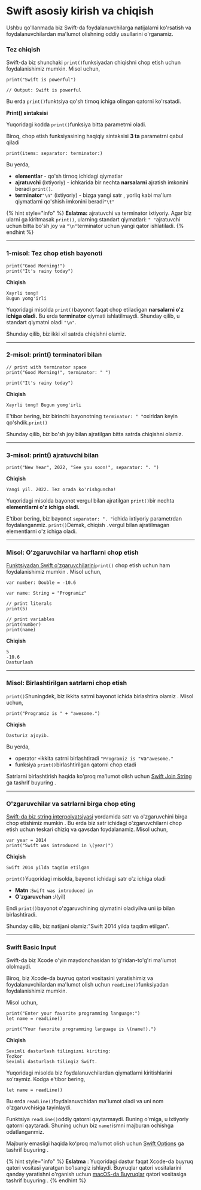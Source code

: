 # Swift asosiy kirish va chiqish

Ushbu qo'llanmada biz Swift-da foydalanuvchilarga natijalarni ko'rsatish va foydalanuvchilardan ma'lumot olishning oddiy usullarini o'rganamiz.

### Tez chiqish <a href="#output" id="output"></a>

Swift-da biz shunchaki `print()`funksiyadan chiqishni chop etish uchun foydalanishimiz mumkin. Misol uchun,

```
print("Swift is powerful")

// Output: Swift is powerful
```

Bu erda `print()`funktsiya qo'sh tirnoq ichiga olingan qatorni ko'rsatadi.

**Print() sintaksisi**

Yuqoridagi kodda `print()`funksiya bitta parametrni oladi.

Biroq, chop etish funksiyasining haqiqiy sintaksisi **3 ta** parametrni qabul qiladi

```
print(items: separator: terminator:)
```

Bu yerda,

* **elementlar** - qo'sh tirnoq ichidagi qiymatlar
* **ajratuvchi** (ixtiyoriy) - ichkarida bir nechta **narsalarni** ajratish imkonini beradi `print()`.
* **terminator**`"\n"` (ixtiyoriy) - bizga yangi satr , yorliq kabi ma'lum qiymatlarni qo'shish imkonini beradi`"\t"`

{% hint style="info" %}
**Eslatma:** ajratuvchi va terminator ixtiyoriy. Agar biz ularni ga kiritmasak `print()`, ularning standart qiymatlari: `" "`ajratuvchi uchun bitta bo'sh joy va `"\n"`terminator uchun yangi qator ishlatiladi.
{% endhint %}

***

### 1-misol: Tez chop etish bayonoti <a href="#example1" id="example1"></a>

```
print("Good Morning!")
print("It's rainy today")
```

**Chiqish**

```
Xayrli tong!
Bugun yomg'irli
```

Yuqoridagi misolda `print()`bayonot faqat chop etiladigan **narsalarni o'z ichiga oladi.** Bu erda **terminator** qiymati ishlatilmaydi. Shunday qilib, u standart qiymatni oladi `"\n"`.

Shunday qilib, biz ikki xil satrda chiqishni olamiz.

***

### 2-misol: print() terminatori bilan

```
// print with terminator space
print("Good Morning!", terminator: " ")

print("It's rainy today")
```

**Chiqish**

```
Xayrli tong! Bugun yomg'irli
```

E'tibor bering, biz birinchi bayonotning `terminator: " "`oxiridan keyin qo'shdik.`print()`

Shunday qilib, biz bo'sh joy bilan ajratilgan bitta satrda chiqishni olamiz.

***

### 3-misol: print() ajratuvchi bilan <a href="#example2" id="example2"></a>

```
print("New Year", 2022, "See you soon!", separator: ". ")
```

**Chiqish**

```
Yangi yil. 2022. Tez orada ko'rishguncha!
```

Yuqoridagi misolda bayonot vergul bilan ajratilgan `print()`bir nechta **elementlarni o'z ichiga oladi.**

E'tibor bering, biz bayonot `separator: ". "`ichida ixtiyoriy parametrdan foydalanganmiz. `print()`Demak, chiqish `.`vergul bilan ajratilmagan elementlarni o'z ichiga oladi.

***

### Misol: O'zgaruvchilar va harflarni chop etish <a href="#example3" id="example3"></a>

[Funktsiyadan Swift o'zgaruvchilarini](swift-ozgaruvchilari-konstantalar-va-harflar.md)`print()` chop etish uchun ham foydalanishimiz mumkin . Misol uchun,

```
var number: Double = -10.6

var name: String = "Programiz"

// print literals     
print(5)

// print variables
print(number)
print(name)
```

**Chiqish**

```
5
-10.6
Dasturlash
```

***

### Misol: Birlashtirilgan satrlarni chop etish <a href="#example4" id="example4"></a>

`print()`Shuningdek, biz ikkita satrni bayonot ichida birlashtira olamiz . Misol uchun,

```
print("Programiz is " + "awesome.")
```

**Chiqish**

```
Dasturiz ajoyib.
```

Bu yerda,

* operator `+`ikkita satrni birlashtiradi `"Programiz is "`va`"awesome."`
* funksiya `print()`birlashtirilgan qatorni chop etadi

Satrlarni birlashtirish haqida ko'proq ma'lumot olish uchun [Swift Join String](swift-belgilar-va-satrlar.md) ga tashrif buyuring .

***

### O'zgaruvchilar va satrlarni birga chop eting <a href="#interpolation" id="interpolation"></a>

[Swift-da biz string interpolyatsiyasi](swift-malumotlar-turlari.md) yordamida satr va o'zgaruvchini birga chop etishimiz mumkin . Bu erda biz satr ichidagi o'zgaruvchilarni chop etish uchun teskari chiziq va qavsdan foydalanamiz. Misol uchun,

```
var year = 2014
print("Swift was introduced in \(year)")
```

**Chiqish**

```
Swift 2014 yilda taqdim etilgan
```

`print()`Yuqoridagi misolda, bayonot ichidagi satr o'z ichiga oladi

* **Matn** :`Swift was introduced in`
* **O'zgaruvchan** :/(yil)

Endi `print()`bayonot o'zgaruvchining qiymatini oladiyilva uni ip bilan birlashtiradi.

Shunday qilib, biz natijani olamiz:"Swift 2014 yilda taqdim etilgan".

***

### Swift Basic Input <a href="#input" id="input"></a>

Swift-da biz Xcode o'yin maydonchasidan to'g'ridan-to'g'ri ma'lumot ololmaydi.

Biroq, biz Xcode-da buyruq qatori vositasini yaratishimiz va foydalanuvchilardan ma'lumot olish uchun `readLine()`funksiyadan foydalanishimiz mumkin.

Misol uchun,

```
print("Enter your favorite programming language:")
let name = readLine()

print("Your favorite programming language is \(name!).")
```

**Chiqish**

```
Sevimli dasturlash tilingizni kiriting:
Tezkor
Sevimli dasturlash tilingiz Swift.
```

Yuqoridagi misolda biz foydalanuvchilardan qiymatlarni kiritishlarini so'raymiz. Kodga e'tibor bering,

```
let name = readLine()
```

Bu erda `readLine()`foydalanuvchidan ma'lumot oladi va uni nom o'zgaruvchisiga tayinlaydi.

Funktsiya `readLine()`oddiy qatorni qaytarmaydi. Buning o'rniga, u ixtiyoriy qatorni qaytaradi. Shuning uchun biz `name!`ismni majburan ochishga odatlanganmiz.

Majburiy emasligi haqida koʻproq maʼlumot olish uchun [Swift Options](swift-opsiyalari.md) ga tashrif buyuring .

{% hint style="info" %}
**Eslatma** : Yuqoridagi dastur faqat Xcode-da buyruq qatori vositasi yaratgan bo'lsangiz ishlaydi. Buyruqlar qatori vositalarini qanday yaratishni o'rganish uchun [macOS-da Buyruqlar](https://stackoverflow.com/questions/24004776/input-from-the-keyboard-in-command-line-application#answer-47880208) qatori vositasiga tashrif buyuring .
{% endhint %}
